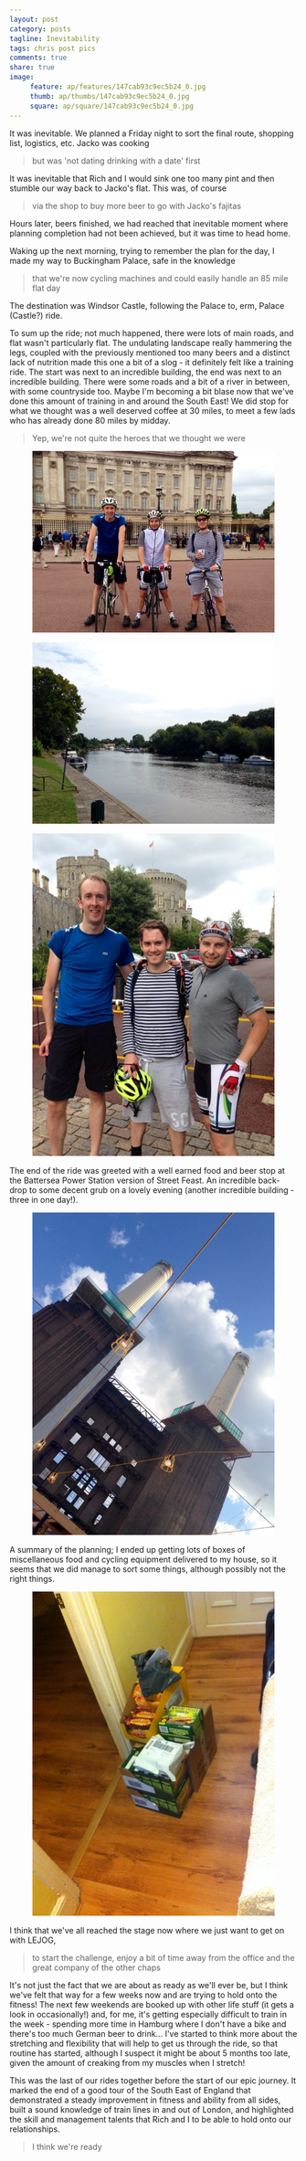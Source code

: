 ```yaml
---
layout: post
category: posts
tagline: Inevitability
tags: chris post pics
comments: true
share: true
image: 
     feature: ap/features/147cab93c9ec5b24_0.jpg
     thumb: ap/thumbs/147cab93c9ec5b24_0.jpg
     square: ap/square/147cab93c9ec5b24_0.jpg
---
```

It was inevitable.  We planned a Friday night to sort the final route, shopping list, logistics, etc. Jacko was cooking

> but was 'not dating drinking with a date' first

It was inevitable that Rich and I would sink one too many pint and then stumble our way back to Jacko's flat.  This was, of course

> via the shop to buy more beer to go with Jacko's fajitas

Hours later, beers finished, we had reached that inevitable moment where planning completion had not been achieved, but it was time to head home.

Waking up the next morning, trying to remember the plan for the day, I made my way to Buckingham Palace, safe in the knowledge

> that we're now cycling machines and could easily handle an 85 mile flat day

The destination was Windsor Castle, following the Palace to, erm, Palace (Castle?) ride.

To sum up the ride; not much happened, there were lots of main roads, and flat wasn't particularly flat.  The undulating landscape really hammering the legs, coupled with the previously mentioned too many beers and a distinct lack of nutrition made this one a bit of a slog - it definitely felt like a training ride.  The start was next to an incredible building, the end was next to an incredible building. There were some roads and a bit of a river in between, with some
countryside too.  Maybe I'm becoming a bit blase now that we've done this amount of training in and around the South East!  We did stop for what we thought was a well deserved coffee at 30 miles, to meet a few lads who has already done 80 miles by midday.

> Yep, we're not quite the heroes that we thought we were

<figure>
<a href="/images/ap/standard/147cab93c9ec5b24_0.jpg">
<img src="/images/ap/standard/147cab93c9ec5b24_0.jpg">
</a>
</figure>

<figure>
<a href="/images/ap/standard/147cab93c9ec5b24_4.jpg">
<img src="/images/ap/standard/147cab93c9ec5b24_4.jpg">
</a>
</figure>

<figure>
<a href="/images/ap/standard/147cab93c9ec5b24_3.jpg">
<img src="/images/ap/standard/147cab93c9ec5b24_3.jpg">
</a>
</figure>

The end of the ride was greeted with a well earned food and beer stop at the Battersea Power Station version of Street Feast.  An incredible back-drop to some decent grub on a lovely evening (another incredible building - three in one day!).

<figure>
<a href="/images/ap/standard/147cab93c9ec5b24_2.jpg">
<img src="/images/ap/standard/147cab93c9ec5b24_2.jpg">
</a>
</figure>

A summary of the planning; I ended up getting lots of boxes of miscellaneous food and cycling equipment delivered to my house, so it seems that we did manage to sort some things, although possibly not the right things.

<figure>
<a href="/images/ap/standard/147cab93c9ec5b24_1.jpg">
<img src="/images/ap/standard/147cab93c9ec5b24_1.jpg">
</a>
</figure>

I think that we've all reached the stage now where we just want to get on with LEJOG,

> to start the challenge, enjoy a bit of time away from the office and the great company of the other chaps

It's not just the fact that we are about as ready as we'll ever be, but I think we've felt that way for a few weeks now and are trying to hold onto the fitness!  The next few weekends are booked up with other life stuff (it gets a look in occasionally!) and, for me, it's getting especially difficult to train in the week - spending more time in Hamburg where I don't have a bike and there's too much German beer to drink...  I've started to think more about the stretching and
flexibility that will help to get us through the ride, so that routine has started, although I suspect it might be about 5 months too late, given the amount of creaking from my muscles when I stretch!

This was the last of our rides together before the start of our epic journey.  It marked the end of a good tour of the South East of England that demonstrated a steady improvement in fitness and ability from all sides, built a sound knowledge of train lines in and out of London, and highlighted the skill and management talents that Rich and I to be able to hold onto our relationships.

> I think we're ready
